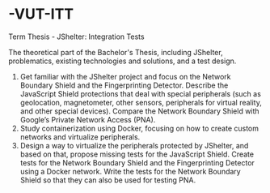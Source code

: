 # -VUT-ITT
Term Thesis - JShelter: Integration Tests

The theoretical part of the Bachelor's Thesis, including JShelter, problematics, existing technologies and solutions, and a test design.

1) Get familiar with the JShelter project and focus on the Network Boundary Shield and the Fingerprinting Detector. Describe the JavaScript Shield protections that deal with special peripherals (such as geolocation, magnetometer, other sensors, peripherals for virtual reality, and other special devices). Compare the Network Boundary Shield with Google’s Private Network Access (PNA).
2) Study containerization using Docker, focusing on how to create custom networks and virtualize peripherals.
3) Design a way to virtualize the peripherals protected by JShelter, and based on that, propose missing tests for the JavaScript Shield. Create tests for the Network Boundary Shield and the Fingerprinting Detector using a Docker network. Write the tests for the Network Boundary Shield so that they can also be used for testing PNA.
